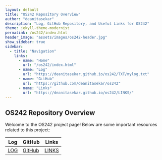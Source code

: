 ```yaml
---
layout: default
title: "OS242 Repository Overview"
author: "deanitasekar"
description: "Log, GitHub Repository, and Useful Links for OS242"
theme: jekyll-theme-modernist
permalink: /os242/index.html
header_image: "assets/images/os242-header.jpg"
show_sidebar: true
sidebar: 
  - title: "Navigation"
    links:
      - name: "Home"
        url: "/os242/index.html"
      - name: "Log"
        url: "https://deanitasekar.github.io/os242/TXT/mylog.txt"
      - name: "GitHub"
        url: "https://github.com/deanitasekar/os242"
      - name: "Links"
        url: "https://deanitasekar.github.io/os242/LINKS/"
---
```


## OS242 Repository Overview

Welcome to the OS242 project page! Below are some important resources related to this project:

| Log             | GitHub                                         | Links  |
|-----------------|------------------------------------------------|--------|
| [LOG](https://deanitasekar.github.io/os242/TXT/mylog.txt) | [GitHub](https://github.com/deanitasekar/os242) | [LINKS](https://deanitasekar.github.io/os242/LINKS/) |

